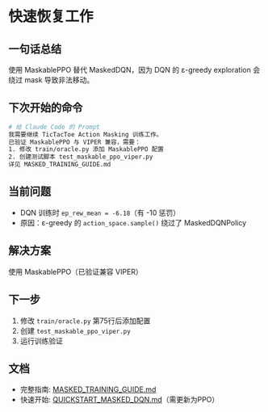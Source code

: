# 快速恢复工作

## 一句话总结
使用 MaskablePPO 替代 MaskedDQN，因为 DQN 的 ε-greedy exploration 会绕过 mask 导致非法移动。

## 下次开始的命令

```bash
# 给 Claude Code 的 Prompt
我需要继续 TicTacToe Action Masking 训练工作。
已验证 MaskablePPO 与 VIPER 兼容，需要：
1. 修改 train/oracle.py 添加 MaskablePPO 配置
2. 创建测试脚本 test_maskable_ppo_viper.py
详见 MASKED_TRAINING_GUIDE.md
```

## 当前问题
- DQN 训练时 `ep_rew_mean = -6.18`（有 -10 惩罚）
- 原因：ε-greedy 的 `action_space.sample()` 绕过了 MaskedDQNPolicy

## 解决方案
使用 MaskablePPO（已验证兼容 VIPER）

## 下一步
1. 修改 `train/oracle.py` 第75行后添加配置
2. 创建 `test_maskable_ppo_viper.py`
3. 运行训练验证

## 文档
- 完整指南: [MASKED_TRAINING_GUIDE.md](MASKED_TRAINING_GUIDE.md)
- 快速开始: [QUICKSTART_MASKED_DQN.md](QUICKSTART_MASKED_DQN.md)（需更新为PPO）
